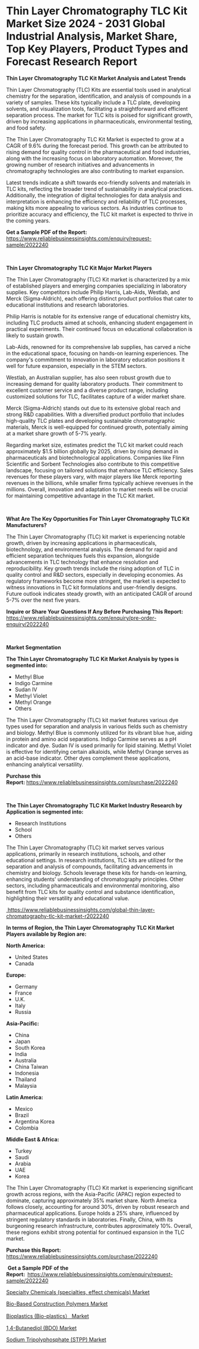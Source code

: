 <p><h1>Thin Layer Chromatography TLC Kit Market Size 2024 - 2031 Global Industrial Analysis, Market Share, Top Key Players, Product Types and Forecast Research Report</h1></p><p><strong>Thin Layer Chromatography TLC Kit Market Analysis and Latest Trends</strong></p>
<p><p>Thin Layer Chromatography (TLC) Kits are essential tools used in analytical chemistry for the separation, identification, and analysis of compounds in a variety of samples. These kits typically include a TLC plate, developing solvents, and visualization tools, facilitating a straightforward and efficient separation process. The market for TLC kits is poised for significant growth, driven by increasing applications in pharmaceuticals, environmental testing, and food safety.</p><p>The Thin Layer Chromatography TLC Kit Market is expected to grow at a CAGR of 9.6% during the forecast period. This growth can be attributed to rising demand for quality control in the pharmaceutical and food industries, along with the increasing focus on laboratory automation. Moreover, the growing number of research initiatives and advancements in chromatography technologies are also contributing to market expansion. </p><p>Latest trends indicate a shift towards eco-friendly solvents and materials in TLC kits, reflecting the broader trend of sustainability in analytical practices. Additionally, the integration of digital technologies for data analysis and interpretation is enhancing the efficiency and reliability of TLC processes, making kits more appealing to various sectors. As industries continue to prioritize accuracy and efficiency, the TLC kit market is expected to thrive in the coming years.</p></p>
<p><strong>Get a Sample PDF of the Report:&nbsp;</strong> <a href="https://www.reliablebusinessinsights.com/enquiry/request-sample/2022240?utm_campaign=1611&utm_medium=2&utm_source=Github&utm_content=ia&utm_term=28102024&utm_id=thin-layer-chromatography-tlc-kit">https://www.reliablebusinessinsights.com/enquiry/request-sample/2022240</a></p>
<p>&nbsp;</p>
<p><strong>Thin Layer Chromatography TLC Kit Major Market Players</strong></p>
<p><p>The Thin Layer Chromatography (TLC) Kit market is characterized by a mix of established players and emerging companies specializing in laboratory supplies. Key competitors include Philip Harris, Lab-Aids, Westlab, and Merck (Sigma-Aldrich), each offering distinct product portfolios that cater to educational institutions and research laboratories.</p><p>Philip Harris is notable for its extensive range of educational chemistry kits, including TLC products aimed at schools, enhancing student engagement in practical experiments. Their continued focus on educational collaboration is likely to sustain growth.</p><p>Lab-Aids, renowned for its comprehensive lab supplies, has carved a niche in the educational space, focusing on hands-on learning experiences. The company's commitment to innovation in laboratory education positions it well for future expansion, especially in the STEM sectors.</p><p>Westlab, an Australian supplier, has also seen robust growth due to increasing demand for quality laboratory products. Their commitment to excellent customer service and a diverse product range, including customized solutions for TLC, facilitates capture of a wider market share.</p><p>Merck (Sigma-Aldrich) stands out due to its extensive global reach and strong R&D capabilities. With a diversified product portfolio that includes high-quality TLC plates and developing sustainable chromatographic materials, Merck is well-equipped for continued growth, potentially aiming at a market share growth of 5-7% yearly.</p><p>Regarding market size, estimates predict the TLC kit market could reach approximately $1.5 billion globally by 2025, driven by rising demand in pharmaceuticals and biotechnological applications. Companies like Flinn Scientific and Sorbent Technologies also contribute to this competitive landscape, focusing on tailored solutions that enhance TLC efficiency. Sales revenues for these players vary, with major players like Merck reporting revenues in the billions, while smaller firms typically achieve revenues in the millions. Overall, innovation and adaptation to market needs will be crucial for maintaining competitive advantage in the TLC Kit market.</p></p>
<p>&nbsp;</p>
<p><strong>What Are The Key Opportunities For Thin Layer Chromatography TLC Kit Manufacturers?</strong></p>
<p><p>The Thin Layer Chromatography (TLC) kit market is experiencing notable growth, driven by increasing applications in pharmaceuticals, biotechnology, and environmental analysis. The demand for rapid and efficient separation techniques fuels this expansion, alongside advancements in TLC technology that enhance resolution and reproducibility. Key growth trends include the rising adoption of TLC in quality control and R&D sectors, especially in developing economies. As regulatory frameworks become more stringent, the market is expected to witness innovations in TLC kit formulations and user-friendly designs. Future outlook indicates steady growth, with an anticipated CAGR of around 5-7% over the next five years.</p></p>
<p><strong>Inquire or Share Your Questions If Any Before Purchasing This Report:</strong> <a href="https://www.reliablebusinessinsights.com/enquiry/pre-order-enquiry/2022240?utm_campaign=1611&utm_medium=2&utm_source=Github&utm_content=ia&utm_term=28102024&utm_id=thin-layer-chromatography-tlc-kit">https://www.reliablebusinessinsights.com/enquiry/pre-order-enquiry/2022240</a></p>
<p>&nbsp;</p>
<p><strong>Market Segmentation</strong></p>
<p><strong>The Thin Layer Chromatography TLC Kit Market Analysis by types is segmented into:</strong></p>
<p><ul><li>Methyl Blue</li><li>Indigo Carmine</li><li>Sudan IV</li><li>Methyl Violet</li><li>Methyl Orange</li><li>Others</li></ul></p>
<p><p>The Thin Layer Chromatography (TLC) kit market features various dye types used for separation and analysis in various fields such as chemistry and biology. Methyl Blue is commonly utilized for its vibrant blue hue, aiding in protein and amino acid separations. Indigo Carmine serves as a pH indicator and dye. Sudan IV is used primarily for lipid staining. Methyl Violet is effective for identifying certain alkaloids, while Methyl Orange serves as an acid-base indicator. Other dyes complement these applications, enhancing analytical versatility.</p></p>
<p><strong>Purchase this Report:&nbsp;</strong><a href="https://www.reliablebusinessinsights.com/purchase/2022240?utm_campaign=1611&utm_medium=2&utm_source=Github&utm_content=ia&utm_term=28102024&utm_id=thin-layer-chromatography-tlc-kit">https://www.reliablebusinessinsights.com/purchase/2022240</a></p>
<p>&nbsp;</p>
<p><strong>The Thin Layer Chromatography TLC Kit Market Industry Research by Application is segmented into:</strong></p>
<p><ul><li>Research Institutions</li><li>School</li><li>Others</li></ul></p>
<p><p>The Thin Layer Chromatography (TLC) kit market serves various applications, primarily in research institutions, schools, and other educational settings. In research institutions, TLC kits are utilized for the separation and analysis of compounds, facilitating advancements in chemistry and biology. Schools leverage these kits for hands-on learning, enhancing students' understanding of chromatography principles. Other sectors, including pharmaceuticals and environmental monitoring, also benefit from TLC kits for quality control and substance identification, highlighting their versatility and educational value.</p></p>
<p><a href="https://www.reliablebusinessinsights.com/global-thin-layer-chromatography-tlc-kit-market-r2022240?utm_campaign=1611&utm_medium=2&utm_source=Github&utm_content=ia&utm_term=28102024&utm_id=thin-layer-chromatography-tlc-kit">&nbsp;https://www.reliablebusinessinsights.com/global-thin-layer-chromatography-tlc-kit-market-r2022240</a></p>
<p><strong>In terms of Region, the Thin Layer Chromatography TLC Kit Market Players available by Region are:</strong></p>
<p>
    <p> <strong> North America: </strong>
        <ul>
            <li>United States</li>
            <li>Canada</li>
        </ul>
        </p> 
    <p> <strong> Europe: </strong>
        <ul>
            <li>Germany</li>
            <li>France</li>
            <li>U.K.</li>
            <li>Italy</li>
            <li>Russia</li>
        </ul>
        </p> 
    <p> <strong> Asia-Pacific: </strong>
        <ul>
            <li>China</li>
            <li>Japan</li>
            <li>South Korea</li>
            <li>India</li>
            <li>Australia</li>
            <li>China Taiwan</li>
            <li>Indonesia</li>
            <li>Thailand</li>
            <li>Malaysia</li>
        </ul>
        </p> 
    <p> <strong> Latin America: </strong>
        <ul>
            <li>Mexico</li>
            <li>Brazil</li>
            <li>Argentina Korea</li>
            <li>Colombia</li>
        </ul>
        </p> 
    <p> <strong> Middle East & Africa: </strong>
        <ul>
            <li>Turkey</li>
            <li>Saudi</li>
            <li>Arabia</li>
            <li>UAE</li>
            <li>Korea</li>
        </ul>
    </p>
    </p>
<p><p>The Thin Layer Chromatography (TLC) Kit market is experiencing significant growth across regions, with the Asia-Pacific (APAC) region expected to dominate, capturing approximately 35% market share. North America follows closely, accounting for around 30%, driven by robust research and pharmaceutical applications. Europe holds a 25% share, influenced by stringent regulatory standards in laboratories. Finally, China, with its burgeoning research infrastructure, contributes approximately 10%. Overall, these regions exhibit strong potential for continued expansion in the TLC market.</p></p>
<p><strong>Purchase this Report: </strong><a href="https://www.reliablebusinessinsights.com/purchase/2022240?utm_campaign=1611&utm_medium=2&utm_source=Github&utm_content=ia&utm_term=28102024&utm_id=thin-layer-chromatography-tlc-kit">https://www.reliablebusinessinsights.com/purchase/2022240</a></p>
<p>&nbsp;<strong>Get a Sample PDF of the Report:&nbsp;&nbsp;</strong><a href="https://www.reliablebusinessinsights.com/enquiry/request-sample/2022240?utm_campaign=1611&utm_medium=2&utm_source=Github&utm_content=ia&utm_term=28102024&utm_id=thin-layer-chromatography-tlc-kit">https://www.reliablebusinessinsights.com/enquiry/request-sample/2022240</a></p>
<p><strong></strong></p>
<p><p><a href="https://www.linkedin.com/pulse/global-specialty-chemicals-specialties-effect-industry-fniof?trk=public_post_embed_feed-article-content&utm_campaign=1611&utm_medium=2&utm_source=Github&utm_content=ia&utm_term=28102024&utm_id=thin-layer-chromatography-tlc-kit">Specialty Chemicals (specialties, effect chemicals) Market</a></p><p><a href="https://www.linkedin.com/pulse/bio-based-construction-polymers-industry-forecast-market-zsnnf?trk=public_post_embed_feed-article-content&utm_campaign=1611&utm_medium=2&utm_source=Github&utm_content=ia&utm_term=28102024&utm_id=thin-layer-chromatography-tlc-kit">Bio-Based Construction Polymers Market</a></p><p><a href="https://www.linkedin.com/pulse/regional-adaptations-global-bioplastics-bio-plastics-market-trends-vfuif?trk=public_post_embed_feed-article-content&utm_campaign=1611&utm_medium=2&utm_source=Github&utm_content=ia&utm_term=28102024&utm_id=thin-layer-chromatography-tlc-kit">Bioplastics (Bio-plastics） Market</a></p><p><a href="https://www.linkedin.com/pulse/14-butanediol-bdo-market-global-share-ranking-overall-sales-rm8cf?trk=public_post_embed_feed-article-content&utm_campaign=1611&utm_medium=2&utm_source=Github&utm_content=ia&utm_term=28102024&utm_id=thin-layer-chromatography-tlc-kit">1,4-Butanediol (BDO) Market</a></p><p><a href="https://www.linkedin.com/pulse/driving-forces-global-sodium-tripolyphosphate-stpp-market-tgeaf?trk=public_post_embed_feed-article-content&utm_campaign=1611&utm_medium=2&utm_source=Github&utm_content=ia&utm_term=28102024&utm_id=thin-layer-chromatography-tlc-kit">Sodium Tripolyphosphate (STPP) Market</a></p></p>